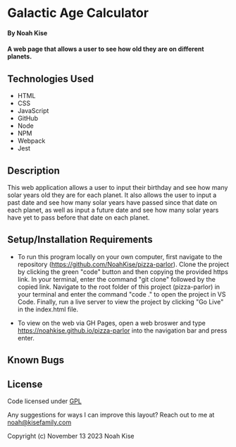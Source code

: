 # Galactic Age Calculator

#### By Noah Kise

#### A web page that allows a user to see how old they are on different planets.

## Technologies Used

* HTML
* CSS
* JavaScript
* GitHub
* Node
* NPM
* Webpack
* Jest

## Description

This web application allows a user to input their birthday and see how many solar years old they are for each planet.  It also allows the user to input a past date and see how many solar years have passed since that date on each planet, as well as input a future date and see how many solar years have yet to pass before that date on each planet.

## Setup/Installation Requirements

* To run this program locally on your own computer, first navigate to the repository (https://github.com/NoahKise/pizza-parlor).  Clone the project by clicking the green "code" button and then copying the provided https link. In your terminal, enter the command "git clone" followed by the copied link. Navigate to the root folder of this project (pizza-parlor) in your terminal and enter the command "code ." to open the project in VS Code. Finally, run a live server to view the project by clicking "Go Live" in the index.html file.

* To view on the web via GH Pages, open a web broswer and type https://noahkise.github.io/pizza-parlor into the navigation bar and press enter.

## Known Bugs

## License

Code licensed under [GPL](LICENSE.txt)

Any suggestions for ways I can improve this layout? Reach out to me at noah@kisefamily.com

Copyright (c) November 13 2023 Noah Kise
